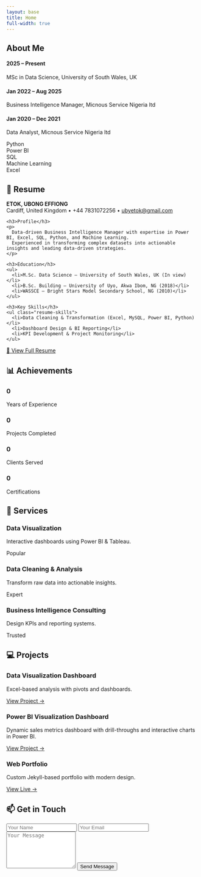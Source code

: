 ```yaml
---
layout: base
title: Home
full-width: true
---
```


<!-- ABOUT SECTION -->
<section id="about" class="section-container">
  <h2>About Me</h2>
  <p id="about-typed"></p>

  <div class="timeline">
    <div class="timeline-item">
      <h4>2025 – Present</h4>
      <p>MSc in Data Science, University of South Wales, UK</p>
    </div>
    <div class="timeline-item">
      <h4>Jan 2022 – Aug 2025</h4>
      <p>Business Intelligence Manager, Micnous Service Nigeria ltd</p>
    </div>
    <div class="timeline-item">
      <h4>Jan 2020 – Dec 2021</h4>
      <p>Data Analyst, Micnous Service Nigeria ltd</p>
    </div>
  </div>

  <!-- Skills -->
  <div class="skills">
    <div class="skill">
      <span class="skill-name">Python</span>
      <div class="skill-bar"><div class="skill-fill" data-percent="95%"></div></div>
    </div>
    <div class="skill">
      <span class="skill-name">Power BI</span>
      <div class="skill-bar"><div class="skill-fill" data-percent="90%"></div></div>
    </div>
    <div class="skill">
      <span class="skill-name">SQL</span>
      <div class="skill-bar"><div class="skill-fill" data-percent="85%"></div></div>
    </div>
    <div class="skill">
      <span class="skill-name">Machine Learning</span>
      <div class="skill-bar"><div class="skill-fill" data-percent="80%"></div></div>
    </div>
    <div class="skill">
      <span class="skill-name">Excel</span>
      <div class="skill-bar"><div class="skill-fill" data-percent="95%"></div></div>
    </div>
  </div>
</section>

<script>
new Typed("#about-typed", {
  strings: [
    "I turn data into actionable insights.",
    "Passionate about AI & ML.",
    "Business Intelligence Specialist."
  ],
  typeSpeed: 60,
  backSpeed: 30,
  loop: true
});
</script>

<!-- RESUME SECTION -->
<section id="resume-preview" class="section-container">
  <h2>📄 Resume</h2>
  <div class="resume-card">
    <p><strong>ETOK, UBONG EFFIONG</strong><br>
    Cardiff, United Kingdom • +44 7831072256 • <a href="mailto:ubyetok@gmail.com">ubyetok@gmail.com</a></p>

    <h3>Profile</h3>
    <p>
      Data-driven Business Intelligence Manager with expertise in Power BI, Excel, SQL, Python, and Machine Learning.
      Experienced in transforming complex datasets into actionable insights and leading data-driven strategies.
    </p>

    <h3>Education</h3>
    <ul>
      <li>M.Sc. Data Science – University of South Wales, UK (In view)</li>
      <li>B.Sc. Building – University of Uyo, Akwa Ibom, NG (2018)</li>
      <li>WASSCE – Bright Stars Model Secondary School, NG (2010)</li>
    </ul>

    <h3>Key Skills</h3>
    <ul class="resume-skills">
      <li>Data Cleaning & Transformation (Excel, MySQL, Power BI, Python)</li>
      <li>Dashboard Design & BI Reporting</li>
      <li>KPI Development & Project Monitoring</li>
    </ul>
  </div>
  <div class="resume-button">
    <a href="/assets/MYCV.pdf" target="_blank" class="btn">📑 View Full Resume</a>
  </div>
</section>

<!-- ACHIEVEMENTS -->
<section id="stats" class="section-container">
  <h2>📊 Achievements</h2>
  <div class="stats-grid">
    <div class="stat-card">
      <h3 class="counter" data-target="4">0</h3>
      <p>Years of Experience</p>
    </div>
    <div class="stat-card">
      <h3 class="counter" data-target="25">0</h3>
      <p>Projects Completed</p>
    </div>
    <div class="stat-card">
      <h3 class="counter" data-target="15">0</h3>
      <p>Clients Served</p>
    </div>
    <div class="stat-card">
      <h3 class="counter" data-target="5">0</h3>
      <p>Certifications</p>
    </div>
  </div>
</section>

<!-- SERVICES SECTION -->
<section id="services" class="section-container">
  <h2>💼 Services</h2>
  <div class="projects-grid">
    <div class="project-card">
      <h3>Data Visualization</h3>
      <p>Interactive dashboards using Power BI & Tableau.</p>
      <span class="badge">Popular</span>
    </div>
    <div class="project-card">
      <h3>Data Cleaning & Analysis</h3>
      <p>Transform raw data into actionable insights.</p>
      <span class="badge">Expert</span>
    </div>
    <div class="project-card">
      <h3>Business Intelligence Consulting</h3>
      <p>Design KPIs and reporting systems.</p>
      <span class="badge">Trusted</span>
    </div>
  </div>
</section>

<!-- PROJECTS SECTION -->
<section id="projects" class="section-container">
  <h2>💻 Projects</h2>
  <div class="projects-grid">
    <div class="project-card">
      <h3>Data Visualization Dashboard</h3>
      <p>Excel-based analysis with pivots and dashboards.</p>
      <a href="https://github.com/xzibitetok/Xzibit-Sales-Analysis" target="_blank">View Project →</a>
    </div>
    <div class="project-card">
      <h3>Power BI Visualization Dashboard</h3>
      <p>Dynamic sales metrics dashboard with drill-throughs and interactive charts in Power BI.</p>
      <a href="https://github.com/xzibitetok/Frank-s-Sales-Analysis" target="_blank">View Project →</a>
    </div>
    <div class="project-card">
      <h3>Web Portfolio</h3>
      <p>Custom Jekyll-based portfolio with modern design.</p>
      <a href="https://xzibitetok.github.io" target="_blank">View Live →</a>
    </div>
  </div>
</section>

<!-- CONTACT SECTION -->
<section id="contact" class="section-container">
  <h2>📫 Get in Touch</h2>
  <form action="https://formspree.io/f/xwpnkevb" method="POST">
    <input type="text" name="name" placeholder="Your Name" required>
    <input type="email" name="_replyto" placeholder="Your Email" required>
    <textarea name="message" rows="6" placeholder="Your Message" required></textarea>
    <button type="submit">Send Message</button>
  </form>
</section>
